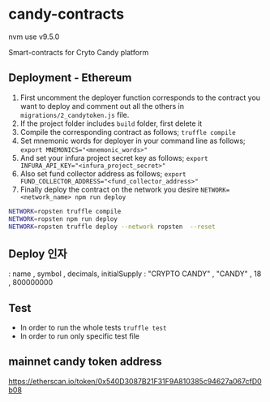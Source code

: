 # candy-contracts

nvm use v9.5.0


Smart-contracts for Cryto Candy platform

## Deployment - Ethereum

1. First uncomment the deployer function corresponds to the contract you want to deploy and comment out all the others in `migrations/2_candytoken.js` file.
2. If the project folder includes `build` folder, first delete it
3. Compile the corresponding contract as follows;
   `truffle compile`
4. Set mnemonic words for deployer in your command line as follows;
   `export MNEMONICS="<mnemonic_words>"`
5. And set your infura project secret key as follows;
   `export INFURA_API_KEY="<infura_project_secret>"`
6. Also set fund collector address as follows;
   `export FUND_COLLECTOR_ADDRESS="<fund_collector_address>"`
7. Finally deploy the contract on the network you desire
   `NETWORK=<network_name> npm run deploy`

```bash
NETWORK=ropsten truffle compile
NETWORK=ropsten npm run deploy
NETWORK=ropsten truffle deploy --network ropsten  --reset

```

## Deploy 인자 

: name , symbol , decimals, initialSupply
: "CRYPTO CANDY" , "CANDY" , 18 , 800000000


## Test

- In order to run the whole tests
  `truffle test`
- In order to run only specific test file

## mainnet candy token address

https://etherscan.io/token/0x540D3087B21F31F9A810385c94627a067cfD0b08